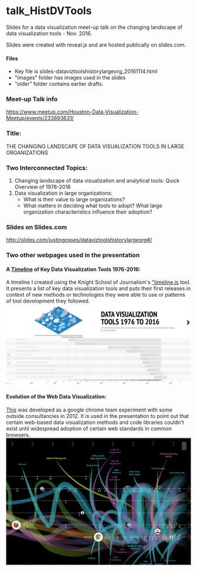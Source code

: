 # talk_HistDVTools
Slides for a data visualization meet-up talk on the changing landscape of data visualization tools - Nov. 2016.

Slides were created with reveal.js and are hosted publically on slides.com. 

#### Files
- Key file is slides-dataviztoolshistorylargeorg_20161114.html
- "Images" folder has images used in the slides
- "older" folder contains earlier drafts.

### Meet-up Talk info
https://www.meetup.com/Houston-Data-Visualization-Meetup/events/233893631/


### Title:
THE CHANGING LANDSCAPE OF DATA VISUALIZATION TOOLS IN LARGE ORGANIZATIONS


### Two Interconnected Topics:
1. Changing landscape of data visualization and analytical tools: Quick Overview of 1976-2016
2. Data visualization in large organizations:
    * What is their value to large organizations?
    * What matters in deciding what tools to adopt? What large organization characteristics influence their adoption?


### Slides on Slides.com
http://slides.com/justingosses/dataviztoolshistorylargeorg#/

### Two other webpages used in the presentation

#### A <a href="https://cdn.knightlab.com/libs/timeline3/latest/embed/index.html?source=1O32FBDYO16WjoFSCsWS1d0oEuRo0C00q633nhhGZlNE&font=Default&lang=en&initial_zoom=2&height=650" taarget="blank">Timeline</a> of Key Data Visualization Tools 1976-2016:

  A timeline I created using the Knight School of Journalism's <a href="http://timeline.knightlab.com/index.html" target="blank">"timeline.js</a> tool. It presents a list of key data visualization tools and puts their first releases in context of new methods or technologies they were able to use or patterns of tool development they followed. 
        ![data viz tool timelime](/images/timeline_overview.png)

#### Evolution of the Web Data Visualization:
  <a href="http://www.evolutionoftheweb.com/#/evolution/night" target="blank">This</a> was developed as a google chrome team experiment with some outside consultancies in 2012. It is used in the presentation to point out that certain web-based data visualization methods and code libraries couldn't exist until widespread adoption of certain web standards in common browsers.
    ![evolution of the web data viz](/images/evolution_web.png)
